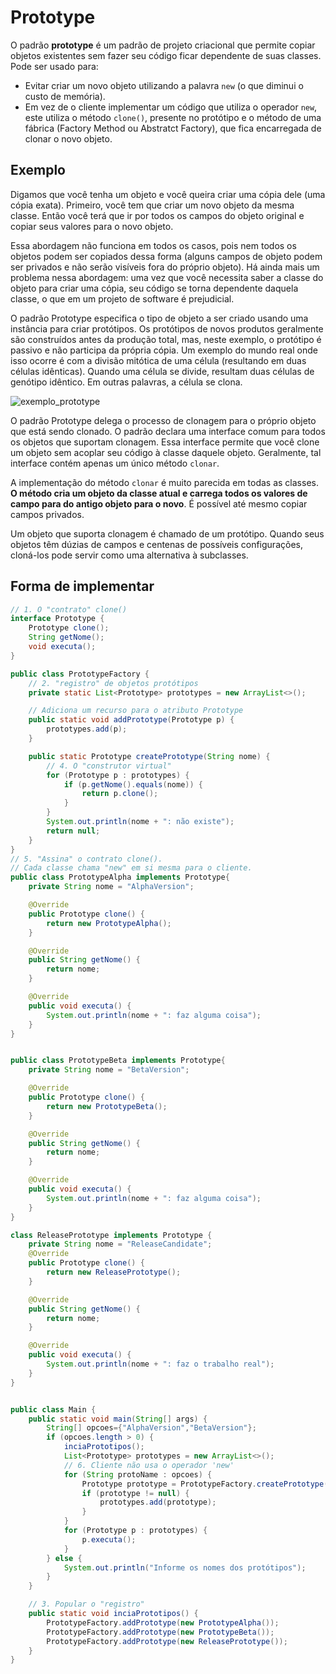 # Prototype
O padrão <strong>prototype</strong> é um padrão de projeto criacional que permite copiar objetos existentes sem fazer seu código ficar dependente de suas classes. Pode ser usado para:

- Evitar criar um novo objeto utilizando a palavra ```new``` (o que diminui o custo de memória).
- Em vez de o cliente implementar um código que utiliza o operador ```new```, este utiliza o método ```clone()```, presente no protótipo e o método de uma fábrica (Factory Method ou Abstratct Factory), que fica encarregada de clonar o novo objeto. 

## Exemplo
Digamos que você tenha um objeto e você queira criar uma cópia dele (uma cópia exata). Primeiro, você tem que criar um novo objeto da mesma classe. Então você terá que ir por todos os campos do objeto original e copiar seus valores para o novo objeto.

Essa abordagem não funciona em todos os casos, pois nem todos os objetos podem ser copiados dessa forma (alguns campos de objeto podem ser privados e não serão visíveis fora do próprio objeto). Há ainda mais um problema nessa abordagem: uma vez que você necessita saber a classe do objeto para criar uma cópia, seu código se torna dependente daquela classe, o que em um projeto de software é prejudicial.

O padrão Prototype especifica o tipo de objeto a ser criado usando uma instância para criar protótipos. Os protótipos de novos produtos geralmente são construídos antes da produção total, mas, neste exemplo, o protótipo é passivo e não participa da própria cópia.  Um exemplo do mundo real onde isso ocorre é com a divisão mitótica de uma célula (resultando em duas células idênticas). Quando uma célula se divide, resultam duas células de genótipo idêntico. Em outras palavras, a célula se clona.

![exemplo_prototype](https://github.com/mvscti/GTI04043-PADROES-DE-PROJETOS-DE-SOFTWARE/tree/main/padroes/criacao/prototype/prototype_example1.png)

O padrão Prototype delega o processo de clonagem para o próprio objeto que está sendo clonado. O padrão declara uma interface comum para todos os objetos que suportam clonagem. Essa interface permite que você clone um objeto sem acoplar seu código à classe daquele objeto. Geralmente, tal interface contém apenas um único método ```clonar```.

A implementação do método ```clonar``` é muito parecida em todas as classes. <strong>O método cria um objeto da classe atual e carrega todos os valores de campo para do antigo objeto para o novo</strong>. É possível até mesmo copiar campos privados. 

Um objeto que suporta clonagem é chamado de um protótipo. Quando seus objetos têm dúzias de campos e centenas de possíveis configurações, cloná-los pode servir como uma alternativa à subclasses.

 ## Forma de implementar
```java
// 1. O "contrato" clone()
interface Prototype {
    Prototype clone();
    String getNome();
    void executa();
}

public class PrototypeFactory {
    // 2. "registro" de objetos protótipos
    private static List<Prototype> prototypes = new ArrayList<>();

    // Adiciona um recurso para o atributo Prototype
    public static void addPrototype(Prototype p) {
        prototypes.add(p);
    }

    public static Prototype createPrototype(String nome) {
        // 4. O "construtor virtual"
        for (Prototype p : prototypes) {
            if (p.getNome().equals(nome)) {
                return p.clone();
            }
        }
        System.out.println(nome + ": não existe");
        return null;
    }    
}
// 5. "Assina" o contrato clone().
// Cada classe chama "new" em si mesma para o cliente.
public class PrototypeAlpha implements Prototype{
    private String nome = "AlphaVersion";

    @Override
    public Prototype clone() {
        return new PrototypeAlpha();
    }

    @Override
    public String getNome() {
        return nome;
    }

    @Override
    public void executa() {
        System.out.println(nome + ": faz alguma coisa");
    }
}


public class PrototypeBeta implements Prototype{
    private String nome = "BetaVersion";

    @Override
    public Prototype clone() {
        return new PrototypeBeta();
    }

    @Override
    public String getNome() {
        return nome;
    }

    @Override
    public void executa() {
        System.out.println(nome + ": faz alguma coisa");
    }
}

class ReleasePrototype implements Prototype {
    private String nome = "ReleaseCandidate";
    @Override
    public Prototype clone() {
        return new ReleasePrototype();
    }

    @Override
    public String getNome() {
        return nome;
    }

    @Override
    public void executa() {
        System.out.println(nome + ": faz o trabalho real");
    }
}


public class Main {
    public static void main(String[] args) {
        String[] opcoes={"AlphaVersion","BetaVersion"};
        if (opcoes.length > 0) {
            inciaPrototipos();
            List<Prototype> prototypes = new ArrayList<>();
            // 6. Cliente não usa o operador 'new'
            for (String protoName : opcoes) {
                Prototype prototype = PrototypeFactory.createPrototype(protoName);
                if (prototype != null) {
                    prototypes.add(prototype);
                }
            }
            for (Prototype p : prototypes) {
                p.executa();
            }
        } else {
            System.out.println("Informe os nomes dos protótipos");
        }
    }

    // 3. Popular o "registro"
    public static void inciaPrototipos() {
        PrototypeFactory.addPrototype(new PrototypeAlpha());
        PrototypeFactory.addPrototype(new PrototypeBeta());
        PrototypeFactory.addPrototype(new ReleasePrototype());
    }    
}

```